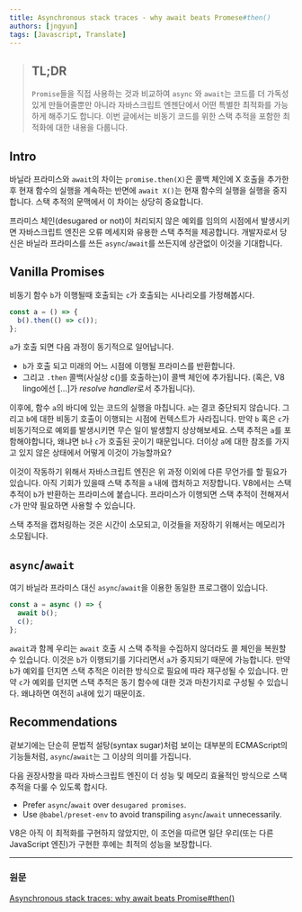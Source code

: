 ```yaml
---
title: Asynchronous stack traces - why await beats Promese#then()
authors: [jngyun]
tags: [Javascript, Translate]
---
```


> ## TL;DR
>
> `Promise`들을 직접 사용하는 것과 비교하여 `async` 와 `await`는 코드를 더 가독성있게 만들어줄뿐만 아니라 자바스크립트 엔젠단에서 어떤 특별한 최적화를 가능하게 해주기도 합니다. 이번 글에서는 비동기 코드를 위한 스택 추적을 포함한 최적화에 대한 내용을 다룹니다.

## Intro

바닐라 프라미스와 `await`의 차이는 `promise.then(X)`은 콜백 체인에 X 호출을 추가한 후 현재 함수의 실행을 계속하는 반면에 `await X()`는 현재 함수의 실행을 실행을 중지합니다. 스택 추적의 문맥에서 이 차이는 상당히 중요합니다.

프라미스 체인(desugared or not)이 처리되지 않은 예외를 임의의 시점에서 발생시키면 자바스크립트 엔진은 오류 메세지와 유용한 스택 추적을 제공합니다. 개발자로서 당신은 바닐라 프라미스를 쓰든 `async`/`await`를 쓰든지에 상관없이 이것을 기대합니다.

## Vanilla Promises

비동기 함수 `b`가 이행될때 호출되는 `c`가 호출되는 시나리오를 가정해봅시다.

```javascript
const a = () => {
  b().then(() => c());
};
```

`a`가 호출 되면 다음 과정이 동기적으로 일어납니다.

- `b`가 호출 되고 미래의 어느 시점에 이행될 프라미스를 반환합니다.
- 그리고 `.then` 콜백(사실상 c()를 호출하는)이 콜백 체인에 추가됩니다. (혹은, V8 lingo에선 [...]가 *resolve handler*로서 추가됩니다).

이후에, 함수 `a`의 바디에 있는 코드의 실행을 마칩니다. `a`는 결코 중단되지 않습니다. 그리고 `b`에 대한 비동기 호출이 이행되는 시점에 컨텍스트가 사라집니다. 만약 `b` 혹은 `c`가 비동기적으로 예외를 발생시키면 무슨 일이 발생할지 상상해보세요. 스택 추적은 `a`를 포함해야합니다, 왜냐면 `b`나 `c`가 호출된 곳이기 때문입니다. 더이상 `a`에 대한 참조를 가지고 있지 않은 상태에서 어떻게 이것이 가능할까요?

이것이 작동하기 위해서 자바스크립트 엔진은 위 과정 이외에 다른 무언가를 할 필요가 있습니다. 아직 기회가 있을때 스택 추적을 `a` 내에 캡처하고 저장합니다. V8에서는 스택 추적이 `b`가 반환하는 프라미스에 붙습니다. 프라미스가 이행되면 스택 추적이 전해져서 `c`가 만약 필요하면 사용할 수 있습니다.

스택 추적을 캡처링하는 것은 시간이 소모되고, 이것들을 저장하기 위해서는 메모리가 소모됩니다.

## `async`/`await`

여기 바닐라 프라미스 대신 `async`/`await`을 이용한 동일한 프로그램이 있습니다.

```javascript
const a = async () => {
  await b();
  c();
};
```

`await`과 함께 우리는 `await` 호출 시 스택 추적을 수집하지 않더라도 콜 체인을 복원할 수 있습니다. 이것은 `b`가 이행되기를 기다리면서 `a`가 중지되기 때문에 가능합니다. 만약 `b`가 예외를 던지면 스택 추적은 이러한 방식으로 필요에 따라 재구성될 수 있습니다. 만약 `c`가 예외를 던지면 스택 추적은 동기 함수에 대한 것과 마찬가지로 구성될 수 있습니다. 왜냐하면 여전히 `a`내에 있기 때문이죠.

## Recommendations

겉보기에는 단순히 문법적 설탕(syntax sugar)처럼 보이는 대부분의 ECMAScript의 기능들처럼, `async`/`await`는 그 이상의 의미를 가집니다.

다음 권장사항을 따라 자바스크립트 엔진이 더 성능 및 메모리 효율적인 방식으로 스택 추적을 다룰 수 있도록 합시다.

- Prefer `async`/`await` over `desugared promises`.
- Use `@babel/preset-env` to avoid transpiling `async`/`await` unnecessarily.

V8은 아직 이 최적화를 구현하지 않았지만, 이 조언을 따르면 일단 우리(또는 다른 JavaScript 엔진)가 구현한 후에는 최적의 성능을 보장합니다.

---

### 원문

[Asynchronous stack traces: why await beats Promise#then()](https://mathiasbynens.be/notes/async-stack-traces)
